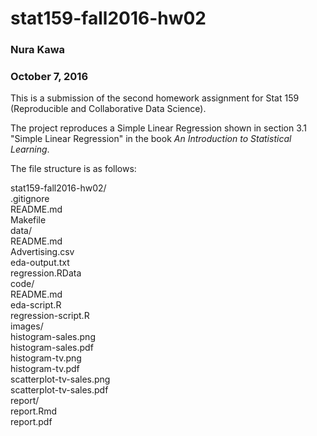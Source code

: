 # stat159-fall2016-hw02
### Nura Kawa
### October 7, 2016

This is a submission of the second homework assignment for Stat 159 (Reproducible and Collaborative Data Science).
  
The project reproduces a Simple Linear Regression shown in section 3.1 "Simple Linear Regression" in the book _An Introduction to Statistical Learning_.  


The file structure is as follows:  

stat159-fall2016-hw02/  
    .gitignore  
    README.md  
    Makefile  
    data/  
      README.md  
      Advertising.csv  
      eda-output.txt  
      regression.RData  
    code/  
      README.md  
      eda-script.R  
      regression-script.R  
    images/  
        histogram-sales.png  
        histogram-sales.pdf  
        histogram-tv.png  
        histogram-tv.pdf  
        scatterplot-tv-sales.png  
        scatterplot-tv-sales.pdf  
    report/  
        report.Rmd  
        report.pdf  

